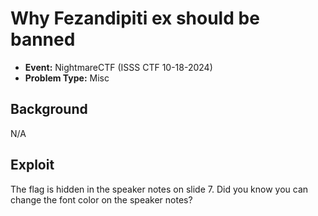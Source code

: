 # Why Fezandipiti ex should be banned
* **Event:** NightmareCTF (ISSS CTF 10-18-2024)
* **Problem Type:** Misc

## Background

N/A

## Exploit

The flag is hidden in the speaker notes on slide 7. Did you know you can change the font color on
the speaker notes?